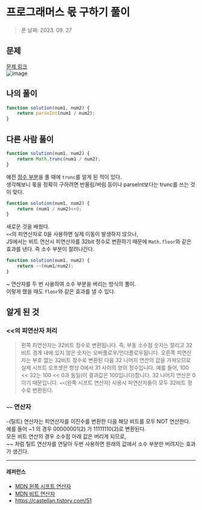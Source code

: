 # 프로그래머스 몫 구하기 풀이
> 푼 날짜: 2023. 09. 27
## 문제
[문제 링크](https://school.programmers.co.kr/learn/courses/30/lessons/120805)  
![image](https://github.com/makepin2r/TIL/assets/39889583/19a06f6c-5d68-49bc-ab2c-236aa9074852)

## 나의 풀이
```javascript
function solution(num1, num2) {
    return parseInt(num1 / num2);
}
```

## 다른 사람 풀이
```javascript
function solution(num1, num2) {
    return Math.trunc(num1 / num2);
}
```
예전 [정수 부분](https://github.com/makepin2r/TIL/blob/main/Algorithm/js/programmers_181850.md)을 풀 때에 `trunc`를 알게 된 적이 있다.  
생각해보니 몫을 정확히 구하려면 반올림/버림 등이나 parseInt보다는 trunc를 쓰는 것이 맞다.

```javascript
function solution(num1, num2) {
    return (num1 / num2)<<0;
}
```
새로운 것을 배웠다.  
`<<`의 피연산자로 0을 사용하면 실제 이동이 발생하지 않으나,  
JS에서는 비트 연산시 피연산자를 32bit 정수로 변환하기 때문에 `Math.floor`와 같은 효과를 낸다. 즉 소수 부분이 잘려나간다.

```javascript
function solution(num1, num2) {
    return ~~(num1/num2);
}
```
~ 연산자를 두 번 사용하여 소수 부분을 버리는 방식의 풀이.  
이렇게 했을 때도 `floor`와 같은 효과를 낼 수 있다.

## 알게 된 것
### <<의 피연산자 처리
> 왼쪽 피연산자는 32비트 정수로 변환됩니다. 즉, 부동 소수점 숫자는 잘리고 32비트 경계 내에 있지 않은 숫자는 오버플로우/언더플로우됩니다.
> 오른쪽 피연산자는 부호 없는 32비트 정수로 변환된 다음 32 나머지 연산의 값을 가져오므로 실제 시프트 오프셋은 항상 0에서 31 사이의 양의 정수입니다. 예를 들어, 100 << 32는 100 << 0과 동일(이 결과값은 100입니다)합니다. 32 나머지 연산은 0이기 때문입니다.
`<<`(왼쪽 시프트 연산자) 사용시 피연산자들이 모두 32비트 정수로 변환된다.
### `~~` 연산자
`~`(틸트) 연산자는 피연산자를 이진수를 변환한 다음 해당 비트를 모두 NOT 연산한다.  
예를 들어 ~1 의 경우 00000001(2) 가 11111110(2)로 변환된다.  
모든 비트 연산의 경우 소수점 아래 값은 버리게 되므로,  
~~ 처럼 틸트 연산자를 연달아 두번 사용하면 원래의 값에서 소수 부분만 버려지는 효과가 생긴다.

---
#### 레퍼런스
- [MDN 왼쪽 시프트 연산자](https://developer.mozilla.org/ko/docs/Web/JavaScript/Reference/Operators/Left_shift)
- [MDN 비트 연산자](https://developer.mozilla.org/ko/docs/Web/JavaScript/Guide/Expressions_and_operators#%EB%B9%84%ED%8A%B8_%EC%97%B0%EC%82%B0%EC%9E%90)
- https://castellan.tistory.com/51
